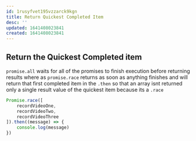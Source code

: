 ```yaml
---
id: 1rusyfvet195vzzarck9kgn
title: Return Quickest Completed Item
desc: ''
updated: 1641408023841
created: 1641408023841
---
```



## Return the Quickest Completed item

`promise.all` waits for all of the promises to finish execution before returning results 
where as 
`promise.race` returns as soon as anything finishes and will return that first completed item in the `.then` so that an array isnt returned only a single result value of the quickest item because its a `.race`

```js
Promise.race([
    recordVideoOne,
    recordVideoTwo,
    recordVideoThree
]).then((message) => {
    console.log(message)
})
```
